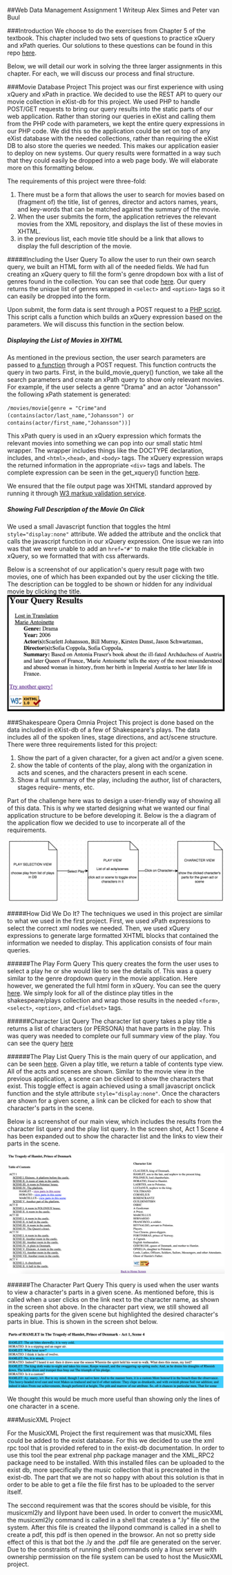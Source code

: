 ##Web Data Management Assignment 1 Writeup
Alex Simes  and Peter van Buul

###Introduction
We choose to do the exercises from Chapter 5 of the textbook. This chapter included two sets of questions to practice xQuery and xPath queries. Our solutions to these questions can be found in this repo [here](xpath_xquery_questions/queries.md).

Below, we will detail our work in solving the three larger assignments in this chapter. For each, we will discuss our process and final structure.


###Movie Database Project
This project was our first experience with using xQuery and xPath in practice. We decided to use the REST API to query our movie collection in eXist-db for this project. We used PHP to handle POST/GET requests to bring our query results into the static parts of our web application. Rather than storing our queries in eXist and calling them from the PHP code with parameters, we kept the entire query expressions in our PHP code. We did this so the application could be set on top of any eXist database with the needed collections, rather than requiring the eXist DB to also store the queries we needed. This makes our application easier to deploy on new systems. Our query results were formatted in a way such that they could easily be dropped into a web page body. We will elaborate more on this formatting below.

The requirements of this project were three-fold:
  
1. There must be a form that allows the user to search for movies based on (fragment of) the title, list of genres, director and actors names, years, and key-words that can be matched against the summary of the movie.
2. When the user submits the form, the application retrieves the relevant movies from the XML repository, and displays the list of these movies in XHTML.
3. in the previous list, each movie title should be a link that allows to display the full description of the movie.

#####Including the User Query
To allow the user to run their own search query, we built an HTML form with all of the needed fields. We had fun creating an xQuery query to fill the form's genre dropdown box with a list of genres found in the collection. You can see that code [here](apps/movies/queries/get_genre_list.php). Our query returns the unique list of genres wrapped in `<select>` and `<option>` tags so it can easily be dropped into the form.

Upon submit, the form data is sent through a POST request to a [PHP script](apps/movies/list_movies.php). This script calls a function which builds an xQuery expression based on the parameters. We will discuss this function in the section below.

##### Displaying the List of Movies in XHTML
As mentioned in the previous section, the user search parameters are passed to [a function](apps/movies/queries/get_movie_list.php) through a POST request. This function contructs the query in two parts. First, in the build_movie_query() function, we take all the search parameters and create an xPath query to show only relevant movies. For example, if the user selects a genre "Drama" and an actor "Johansson" the following xPath statement is generated:

`/movies/movie[genre = "Crime"and (contains(actor/last_name,"Johansson") or contains(actor/first_name,"Johansson"))]`

This xPath query is used in an xQuery expression which formats the relevant movies into something we can pop into our small static html wrapper. The wrapper includes things like the DOCTYPE declaration, includes, and `<html>`,`<head>`, and `<body>` tags. The xQuery expression wraps the returned information in the appropriate `<div>` tags and labels. The complete expression can be seen in the get_xquery() function [here](apps/movies/queries/get_movie_list.php).

We ensured that the file output page was XHTML standard approved by running it through [W3 markup validation service](https://validator.w3.org/).

##### Showing Full Description of the Movie On Click
We used a small Javascript function that toggles the html `style="display:none"` attribute. We added the attribute and the onclick that calls the javascript function in our xQuery expression. One issue we ran into was that we were unable to add an `href="#"` to make the title clickable in xQuery, so we formatted that with css afterwards. 

Below is a screenshot of our application's query result page with two movies, one of which has been expanded out by the user clicking the title. The description can be toggled to be shown or hidden for any individual movie by clicking the title.
![movie list screenshot](resources/movie_list_screenshot.png)

###Shakespeare Opera Omnia Project 
This project is done based on the data included in eXist-db of a few of Shakespeare's plays. The data includes all of the spoken lines, stage directions, and act/scene structure. There were three requirements listed for this project:

1. Show the part of a given character, for a given act and/or a given scene.
2. show the table of contents of the play, along with the organization in acts and scenes, and the characters present in each scene.
3. Show a full summary of the play, including the author, list of characters, stages require- ments, etc.

Part of the challenge here was to design a user-friendly way of showing all of this data. This is why we started designing what we wanted our final application structure to be before developing it. Below is the a diagram of the application flow we decided to use to incorperate all of the requirements.

![app diagram](resources/app_diagram.png)


#####How Did We Do It?
The techniques we used in this project are similar to what we used in the first project. First, we used xPath expressions to select the correct xml nodes we needed. Then, we used xQuery expressions to generate large formatted XHTML blocks that contained the information we needed to display. This application consists of four main queries.

######The Play Form Query 
This query creates the form the user uses to select a play he or she would like to see the details of. This was a query similar to the genre dropdown query in the movie application. Here however, we generated the full html form in xQuery. You can see the query [here](apps/shakespeare/queries/get_play_form.php). We simply look for all of the distince play titles in the shakespeare/plays collection and wrap those results in the needed `<form>`, `<select>`, `<option>`, and `<fieldset>` tags.

######Character List Query
The character list query takes a play title a returns a list of characters (or PERSONA) that have parts in the play. This was query was needed to complete our full summary view of the play. You can see the query [here](apps/shakespeare/queries/get_character_list.php)

######The Play List Query
This is the main query of our application, and can be seen [here](apps/shakespeare/queries/get_play_list.php). Given a play title, we return a table of contents type view. All of the acts and scenes are shown. Similar to the movie view in the previous application, a scene can be clicked to show the characters that exist. This toggle effect is again achieved using a small javascript onclick function and the style attribute `style="display:none"`. Once the characters are shown for a given scene, a link can be clicked for each to show that character's parts in the scene. 

Below is a screenshot of our main view, which includes the results from the character list query and the play list query. In the screen shot, Act 1 Scene 4 has been expanded out to show the character list and the links to view their parts in the scene.

![main view](resources/shakespeare_main_view.png)

######The Character Part Query
This query is used when the user wants to view a character's parts in a given scene. As mentioned before, this is called when a user clicks on the link next to the character name, as shown in the screen shot above. In the character part view, we still showed all speaking parts for the given scene but highlighted the desired character's parts in blue. This is shown in the screen shot below.

![hamlet-part](resources/hamlet_part.png)

We thought this would be much more useful than showing only the lines of one character in a scene. 

###MusicXML Project

For the MusicXML Project the first requirement was that musicXML files could be added to the exist database. For this we decided to use the xml rpc tool that is provided refered to in the exist-db documentation. In order to use this tool the pear extrenal php package manager and the XML_RPC2 package need to be installed. With this installed files can be uploaded to the exist db, more specifically the music collection that is precreated in the exist-db. The part that we are not so happy with about this solution is that in order to be able to get a file the file first has to be uploaded to the server itself.

The seccond requirement was that the scores should be visible, for this musicxml2ly and lilypont have been used. In order to convert the musicXML the musicxml2ly command is called in a shell that creates a ".ly" file on the system. After this file is created the lilypond command is called in a shell to create a pdf, this pdf is then opened in the browsor. An not so pretty side effect of this is that bot the .ly and the .pdf file are generated on the server. Due to the constraints of running shell commands only a linux server with ownership permission on the file system can be used to host the MusicXML project.
